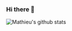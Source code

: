 ### Hi there 👋


![Mathieu's github stats](https://github-readme-stats.vercel.app/api?username=cicero-mt&count_private=true&show_icons=true?theme=dracula)
<!--
**cicero-mt/cicero-mt** is a ✨ _special_ ✨ repository because its `README.md` (this file) appears on your GitHub profile.

Here are some ideas to get you started:

- 🔭 I’m currently working on ...
- 🌱 I’m currently learning ...
- 👯 I’m looking to collaborate on ...
- 🤔 I’m looking for help with ...
- 💬 Ask me about ...
- 📫 How to reach me: ...
- 😄 Pronouns: ...
- ⚡ Fun fact: ...
-->
